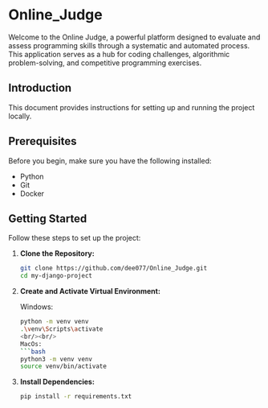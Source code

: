 # Online_Judge

Welcome to the Online Judge, a powerful platform designed to evaluate and assess programming skills through a systematic and automated process. This application serves as a hub for coding challenges, algorithmic problem-solving, and competitive programming exercises.

## Introduction

This document provides instructions for setting up and running the project locally.

## Prerequisites

Before you begin, make sure you have the following installed:

- Python
- Git
- Docker

## Getting Started

Follow these steps to set up the project:

1. **Clone the Repository:**

   ```bash
   git clone https://github.com/dee077/Online_Judge.git
   cd my-django-project

2. **Create and Activate Virtual Environment:**

    Windows:
    ```bash
    python -m venv venv
    .\venv\Scripts\activate
    <br/><br/>
    MacOs:
    ```bash
    python3 -m venv venv
    source venv/bin/activate

3. **Install Dependencies:**
    ```bash
    pip install -r requirements.txt